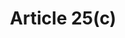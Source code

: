 ---
title: "Article 25(c)"
draft: false
exceptions:
- info53e
memberstates:
- FI
score: 3
compensation:
- 
remarks: |
 


link: ""
---